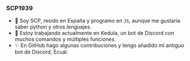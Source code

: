 ### SCP1939
- 👋 Soy SCP, resido en España y programo en `JS`, aunque me gustaría saber python y otros lenguajes.
- 🔭 Estoy trabajando actualmente en Kedula, un bot de Discord con muchos comandos y múltiples funciones.
- ✨ En GitHub hago algunas contribuciones y tengo añadido mi antiguo bot de Discord, Ecual.

